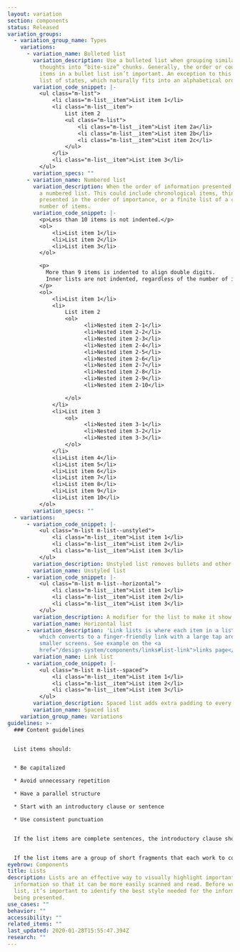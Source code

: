```yaml
---
layout: variation
section: components
status: Released
variation_groups:
  - variation_group_name: Types
    variations:
      - variation_name: Bulleted list
        variation_description: Use a bulleted list when grouping similar items or short
          thoughts into “bite-size” chunks. Generally, the order or count of the
          items in a bullet list isn’t important. An exception to this may be a
          list of states, which naturally fits into an alphabetical order.
        variation_code_snippet: |-
          <ul class="m-list">
              <li class="m-list__item">List item 1</li>
              <li class="m-list__item">
                  List item 2
                  <ul class="m-list">
                      <li class="m-list__item">List item 2a</li>
                      <li class="m-list__item">List item 2b</li>
                      <li class="m-list__item">List item 2c</li>
                  </ul>
              </li>
              <li class="m-list__item">List item 3</li>
          </ul>
        variation_specs: ""
      - variation_name: Numbered list
        variation_description: When the order of information presented is important, use
          a numbered list. This could include chronological items, things
          presented in the order of importance, or a finite list of a counted
          number of items.
        variation_code_snippet: |-
          <p>Less than 10 items is not indented.</p>
          <ol>
              <li>List item 1</li>
              <li>List item 2</li>
              <li>List item 3</li>
          </ol>

          <p>
            More than 9 items is indented to align double digits.
            Inner lists are not indented, regardless of the number of items.
          </p>
          <ol>
              <li>List item 1</li>
              <li>
                  List item 2
                  <ol>
                        <li>Nested item 2-1</li>
                        <li>Nested item 2-2</li>
                        <li>Nested item 2-3</li>
                        <li>Nested item 2-4</li>
                        <li>Nested item 2-5</li>
                        <li>Nested item 2-6</li>
                        <li>Nested item 2-7</li>
                        <li>Nested item 2-8</li>
                        <li>Nested item 2-9</li>
                        <li>Nested item 2-10</li>

                  </ol>
              </li>
              <li>List item 3
                  <ol>
                        <li>Nested item 3-1</li>
                        <li>Nested item 3-2</li>
                        <li>Nested item 3-3</li>
                  </ol>
              </li>
              <li>List item 4</li>
              <li>List item 5</li>
              <li>List item 6</li>
              <li>List item 7</li>
              <li>List item 8</li>
              <li>List item 9</li>
              <li>List item 10</li>
          </ol>
        variation_specs: ""
  - variations:
      - variation_code_snippet: |-
          <ul class="m-list m-list--unstyled">
              <li class="m-list__item">List item 1</li>
              <li class="m-list__item">List item 2</li>
              <li class="m-list__item">List item 3</li>
          </ul>
        variation_description: Unstyled list removes bullets and other styling from a list.
        variation_name: Unstyled list
      - variation_code_snippet: |-
          <ul class="m-list m-list--horizontal">
              <li class="m-list__item">List item 1</li>
              <li class="m-list__item">List item 2</li>
              <li class="m-list__item">List item 3</li>
          </ul>
        variation_description: A modifier for the list to make it show items horizontally.
        variation_name: Horizontal list
      - variation_description: 'Link lists is where each item in a list is a jump link,
          which converts to a finger-friendly link with a large tap area on
          smaller screens. See example on the <a
          href="/design-system/components/links#list-link">links page</a>. '
        variation_name: Link list
      - variation_code_snippet: |-
          <ul class="m-list m-list--spaced">
              <li class="m-list__item">List item 1</li>
              <li class="m-list__item">List item 2</li>
              <li class="m-list__item">List item 3</li>
          </ul>
        variation_description: Spaced list adds extra padding to every element in a list.
        variation_name: Spaced list
    variation_group_name: Variations
guidelines: >-
  ### Content guidelines


  List items should:


  * Be capitalized

  * Avoid unnecessary repetition

  * Have a parallel structure

  * Start with an introductory clause or sentence

  * Use consistent punctuation


  If the list items are complete sentences, the introductory clause should also be a complete sentence, followed by a colon. These list items should end with a period.


  If the list items are a group of short fragments that each work to complete an introductory clause, the introductory clause should also be a short fragment, followed by a colon. These list items should end with no punctuation.
eyebrow: Components
title: Lists
description: Lists are an effective way to visually highlight important
  information so that it can be more easily scanned and read. Before writing a
  list, it’s important to identify the best style needed for the information
  being presented.
use_cases: ""
behavior: ""
accessibility: ""
related_items: ""
last_updated: 2020-01-28T15:55:47.394Z
research: ""
---
```

